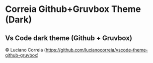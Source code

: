 # Correia Github+Gruvbox Theme (Dark)
## Vs Code dark theme (Github + Gruvbox)


&copy; Luciano Correia (https://github.com/lucianocorreia/vscode-theme-github-gruvbox)



